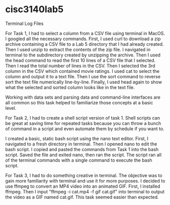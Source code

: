 # cisc3140lab5
Terminal Log Files

For Task 1, I had to select a column from a CSV file using terminal in MacOS. I googled all the necessary commands. First, I used curl to download a zip archive containing a CSV file to a Lab 5 directory that I had already created. Then I used unzip to extract the contents of the zip file. I navigated in terminal to the subdirectory created by unzipping the archive. Then I used the head command to read the first 10 lines of a CSV file that I selected. Then I read the total number of lines in the CSV. Then I selected the 3rd column in the CSV which contained movie ratings. I used cat to select the column and output it to a text file. Then I use the sort command to reverse sort the text file numerically line-by-line. Finally, I used head again to show what the selected and sorted column looks like in the text file.

Working with data sets and parsing data and command-line interfaces are all common so this task helped to familiarize those concepts at a basic level.

For Task 2, I had to create a shell script version of task 1. Shell scripts can be great at saving time for repeated tasks because you can throw a bunch of command in a script and even automate them by schedule if you want to.

I created a basic, static bash script using the nano text editor. First, I navigated to a fresh directory in terminal. Then I opened nano to edit the bash script. I copied and pasted the commands from Task 1 into the bash script. Saved the file and exited nano, then ran the script. The script ran all of the terminal commands with a single command to execute the bash script.

For Task 3, I had to do something creative in terminal. The objective was to gain more familiarity with terminal and use it for more purposes. I decided to use ffmpeg to convert an MP4 video into an animated GIF. First, I installed ffmpeg. Then I input "ffmpeg -i cat.mp4 -f gif cat.gif" into terminal to output the video as a GIF named cat.gif. This task seemed easier than expected.
